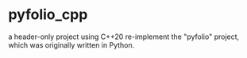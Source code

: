 # pyfolio_cpp
a header-only project using C++20 re-implement the "pyfolio" project, which was originally written in Python.
